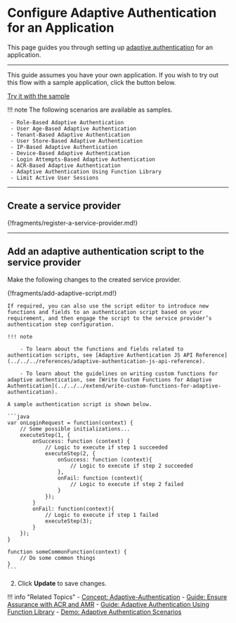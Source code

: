 # Configure Adaptive Authentication for an Application

This page guides you through setting up [adaptive authentication](../../../references/concepts/authentication/adaptive-authentication) for an application. 

-----

This guide assumes you have your own application. If you wish to try out this flow with a sample application, click the button below. 

<a class="samplebtn_a" href="../../../quick-starts/adaptive-auth-overview"   rel="nofollow noopener">Try it with the sample</a>

!!! note
    The following scenarios are available as samples.

     - Role-Based Adaptive Authentication
     - User Age-Based Adaptive Authentication
     - Tenant-Based Adaptive Authentication
     - User Store-Based Adaptive Authentication
     - IP-Based Adaptive Authentication
     - Device-Based Adaptive Authentication
     - Login Attempts-Based Adaptive Authentication
     - ACR-Based Adaptive Authentication
     - Adaptive Authentication Using Function Library
     - Limit Active User Sessions

----

## Create a service provider

{!fragments/register-a-service-provider.md!}

---

## Add an adaptive authentication script to the service provider

Make the following changes to the created service provider.

{!fragments/add-adaptive-script.md!} 

    If required, you can also use the script editor to introduce new functions and fields to an authentication script based on your requirement, and then engage the script to the service provider’s authentication step configuration. 

    !!! note
    
        - To learn about the functions and fields related to authentication scripts, see [Adaptive Authentication JS API Reference](../../../references/adaptive-authentication-js-api-reference).
        
        - To learn about the guidelines on writing custom functions for adaptive authentication, see [Write Custom Functions for Adaptive Authentication](../../../extend/write-custom-functions-for-adaptive-authentication).

    A sample authentication script is shown below. 

    ```java
    var onLoginRequest = function(context) {
        // Some possible initializations...
        executeStep(1, {
            onSuccess: function (context) {
                // Logic to execute if step 1 succeeded
                executeStep(2, {
                    onSuccess: function (context){
                        // Logic to execute if step 2 succeeded
                    },
                    onFail: function (context){
                        // Logic to execute if step 2 failed
                    }
                });
            }
            onFail: function(context){
                // Logic to execute if step 1 failed
                executeStep(3);
            }
        });
    }
    
    function someCommonFunction(context) {
        // Do some common things
    }
    ```

2. Click **Update** to save changes.

!!! info "Related Topics"
    - [Concept: Adaptive-Authentication](../../../references/concepts/authentication/adaptive-authentication)
    - [Guide: Ensure Assurance with ACR and AMR](../../adaptive-auth/work-with-acr-amr)
    - [Guide: Adaptive Authentication Using Function Library](../../adaptive-auth/adaptive-auth-with-function-lib)
    - [Demo: Adaptive Authentication Scenarios](../../../quick-starts/adaptive-auth-overview)